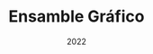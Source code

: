 ---
#preview
title: Ensamble Gráfico
image: /img/works/6.jpg
category: WEB DESIGN & DEVELOPMENT
date: 2022

#params
layout: "one"

#full details
introTitle: "Ensamble <span class=\"mil-thin\">Gráfico</span>"
fullImage: /img/works/1/1.jpg
details:
    - label: "Client:"
      value: "Ensamble Gráfico"

    - label: "Date:"
      value: "April 2022"

description:
    enabled: 1
    title: ""
    content: "
      <p>A home surveillance camera that pays great attention to security and user privacy, featuring two modes to provide security while protecting personal privacy.The camera has an open and closed mode, we define the product to have clear two sides, expressing two working states and emotions.</p>
      <p>Presents a simple and quiet state when not in use, delivering a gentle and security.At the same time, the camera can adapt to a variety of environments, providing elegant ways of wall hanging and standing installation.</p>
    "

demoLink: "https://ensamblegrafico.com.ar/"

gallery: 
    enabled: 1
    items:
        - image: /img/works/1/2.jpg
          alt: "image"

        - image: /img/works/1/3.jpg
          alt: "image"

        - image: /img/works/1/4.jpg
          alt: "image"

        - image: /img/works/1/5.jpg
          alt: "image"

gallery2: 
    enabled: 1
    items:
        - image: /img/works/1/6.jpg
          alt: "image"

        - image: /img/works/1/7.jpg
          alt: "image"
---